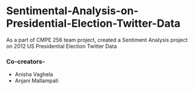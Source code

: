 # Sentimental-Analysis-on-Presidential-Election-Twitter-Data
As a part of CMPE 256 team project, created a Sentiment Analysis project on 2012 US Presidential Election Twitter Data  

### Co-creators-
- Anisha Vaghela
- Anjani Mallampati
